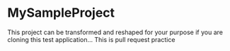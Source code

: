 # MySampleProject
This project can be transformed and reshaped for your purpose if you are cloning this test application...
This is pull request practice
